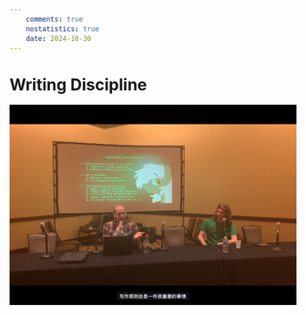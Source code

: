 ```yaml
---
    comments: true
    nostatistics: true
    date: 2024-10-30
---
```


# Writing Discipline

![](./assets/DIS.png)